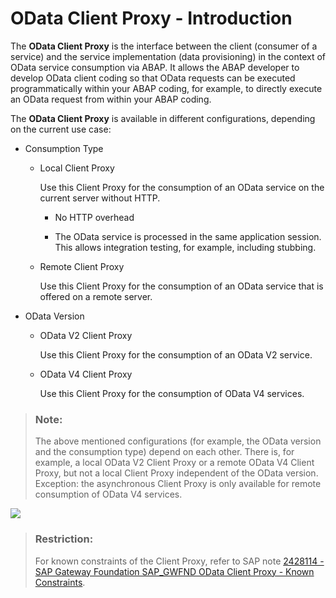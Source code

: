 <!-- loio0d92f493624f47fba997d3a5e0dd2a0d -->

# OData Client Proxy - Introduction

The **OData Client Proxy** is the interface between the client \(consumer of a service\) and the service implementation \(data provisioning\) in the context of OData service consumption via ABAP. It allows the ABAP developer to develop OData client coding so that OData requests can be executed programmatically within your ABAP coding, for example, to directly execute an OData request from within your ABAP coding.

The **OData Client Proxy** is available in different configurations, depending on the current use case:

-   Consumption Type

    -   Local Client Proxy

        Use this Client Proxy for the consumption of an OData service on the current server without HTTP.

        -   No HTTP overhead

        -   The OData service is processed in the same application session. This allows integration testing, for example, including stubbing.


    -   Remote Client Proxy

        Use this Client Proxy for the consumption of an OData service that is offered on a remote server.


-   OData Version

    -   OData V2 Client Proxy

        Use this Client Proxy for the consumption of an OData V2 service.

    -   OData V4 Client Proxy

        Use this Client Proxy for the consumption of OData V4 services.



> ### Note:  
> The above mentioned configurations \(for example, the OData version and the consumption type\) depend on each other. There is, for example, a local OData V2 Client Proxy or a remote OData V4 Client Proxy, but not a local Client Proxy independent of the OData version. Exception: the asynchronous Client Proxy is only available for remote consumption of OData V4 services.

![](images/54c86134574b4098aa46b3f5a8106ad4.image)

> ### Restriction:  
> For known constraints of the Client Proxy, refer to SAP note [2428114 - SAP Gateway Foundation SAP\_GWFND OData Client Proxy - Known Constraints](https://launchpad.support.sap.com/#/notes/2428114).

